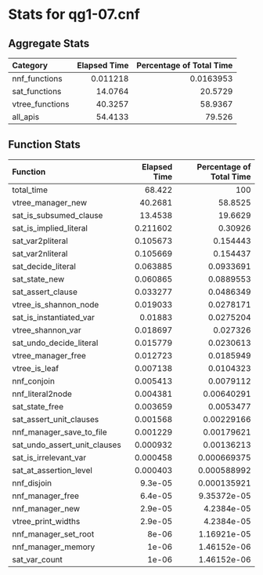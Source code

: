 # Stats for qg1-07.cnf

## Aggregate Stats

| Category        |   Elapsed Time |   Percentage of Total Time |
|:----------------|---------------:|---------------------------:|
| nnf_functions   |       0.011218 |                  0.0163953 |
| sat_functions   |      14.0764   |                 20.5729    |
| vtree_functions |      40.3257   |                 58.9367    |
| all_apis        |      54.4133   |                 79.526     |

## Function Stats

| Function                     |   Elapsed Time |   Percentage of Total Time |
|:-----------------------------|---------------:|---------------------------:|
| total_time                   |      68.422    |              100           |
| vtree_manager_new            |      40.2681   |               58.8525      |
| sat_is_subsumed_clause       |      13.4538   |               19.6629      |
| sat_is_implied_literal       |       0.211602 |                0.30926     |
| sat_var2pliteral             |       0.105673 |                0.154443    |
| sat_var2nliteral             |       0.105669 |                0.154437    |
| sat_decide_literal           |       0.063885 |                0.0933691   |
| sat_state_new                |       0.060865 |                0.0889553   |
| sat_assert_clause            |       0.033277 |                0.0486349   |
| vtree_is_shannon_node        |       0.019033 |                0.0278171   |
| sat_is_instantiated_var      |       0.01883  |                0.0275204   |
| vtree_shannon_var            |       0.018697 |                0.027326    |
| sat_undo_decide_literal      |       0.015779 |                0.0230613   |
| vtree_manager_free           |       0.012723 |                0.0185949   |
| vtree_is_leaf                |       0.007138 |                0.0104323   |
| nnf_conjoin                  |       0.005413 |                0.0079112   |
| nnf_literal2node             |       0.004381 |                0.00640291  |
| sat_state_free               |       0.003659 |                0.0053477   |
| sat_assert_unit_clauses      |       0.001568 |                0.00229166  |
| nnf_manager_save_to_file     |       0.001229 |                0.00179621  |
| sat_undo_assert_unit_clauses |       0.000932 |                0.00136213  |
| sat_is_irrelevant_var        |       0.000458 |                0.000669375 |
| sat_at_assertion_level       |       0.000403 |                0.000588992 |
| nnf_disjoin                  |       9.3e-05  |                0.000135921 |
| nnf_manager_free             |       6.4e-05  |                9.35372e-05 |
| nnf_manager_new              |       2.9e-05  |                4.2384e-05  |
| vtree_print_widths           |       2.9e-05  |                4.2384e-05  |
| nnf_manager_set_root         |       8e-06    |                1.16921e-05 |
| nnf_manager_memory           |       1e-06    |                1.46152e-06 |
| sat_var_count                |       1e-06    |                1.46152e-06 |
